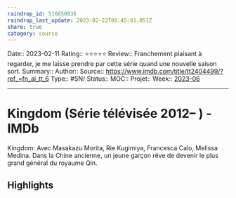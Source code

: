 ```yaml
---
raindrop_id: 516650936
raindrop_last_update: 2023-02-22T08:45:01.051Z
share: true
category: source
---
```


Date:: 2023-02-11
Rating:: ⭐⭐⭐⭐⭐
Review:: Franchement plaisant à regarder, je me laisse prendre par cette série quand une nouvelle saison sort.
Summary:: 
Author::
Source:: https://www.imdb.com/title/tt2404499/?ref_=fn_al_tt_6
Type:: #SN/
Status:: 
MOC::
Projet:: 
Week:: [2023-06](../week/2023-06.md)

***
# Kingdom (Série télévisée 2012– ) - IMDb

Kingdom: Avec Masakazu Morita, Rie Kugimiya, Francesca Calo, Melissa Medina. Dans la Chine ancienne, un jeune garçon rêve de devenir le plus grand général du royaume Qin.

## Highlights

